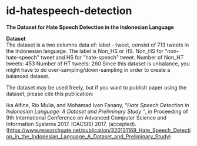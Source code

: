# id-hatespeech-detection

<b>The Dataset for Hate Speech Detection in the Indonesian Language</b><br>

<b>Dataset</b><br>
The dataset is a two columns data of: label - tweet, consist of 713 tweets in the Indonesian language.
The label is Non_HS or HS. Non_HS for "non-hate-speech" tweet and HS for "hate-speech" tweet. 
Number of Non_HT tweets: 453
Number of HT tweets: 260
Since this dataset is unbalance, you might have to do over-sampling/down-sampling in order to create a balanced dataset.

The dataset may be used freely, but if you want to publish paper using the dataset, please cite this publication:

Ika Alfina, Rio Mulia, and Mohamad Ivan Fanany, <i>"Hate Speech Detection in Indonesian Language: A Dataset and Preliminary Study
"</i>, in Proceeding of 9th International Conference on Advanced Computer Science and Information Systems 2017. ICACSIS) 2017.  (accepted). <br>
(https://www.researchgate.net/publication/320131169_Hate_Speech_Detection_in_the_Indonesian_Language_A_Dataset_and_Preliminary_Study)
